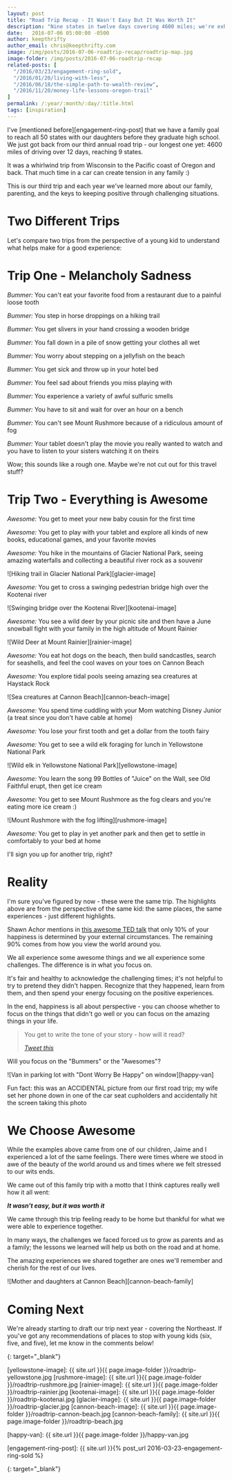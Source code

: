 ```yaml
---
layout: post
title: "Road Trip Recap - It Wasn't Easy But It Was Worth It"
description: "Nine states in twelve days covering 4600 miles; we're exhausted but man it was worth it"
date:   2016-07-06 05:00:00 -0500
author: keepthrifty
author_email: chris@keepthrifty.com
image: /img/posts/2016-07-06-roadtrip-recap/roadtrip-map.jpg
image-folder: /img/posts/2016-07-06-roadtrip-recap
related-posts: [
  "/2016/03/23/engagement-ring-sold",
  "/2016/01/20/living-with-less",
  "/2016/06/18/the-simple-path-to-wealth-review",
  "/2016/11/20/money-life-lessons-oregon-trail"
]
permalink: /:year/:month/:day/:title.html
tags: [inspiration]
---
```


I've [mentioned before][engagement-ring-post] that we have a family goal to reach all 50 states with our daughters before they graduate high school. We just got back from our third annual road trip - our longest one yet: 4600 miles of driving over 12 days, reaching 9 states.

It was a whirlwind trip from Wisconsin to the Pacific coast of Oregon and back. That much time in a car can create tension in any family :)

This is our third trip and each year we've learned more about our family, parenting, and the keys to keeping positive through challenging situations.

# Two Different Trips #

Let's compare two trips from the perspective of a young kid to understand what helps make for a good experience:

# Trip One - Melancholy Sadness #

_Bummer:_ You can't eat your favorite food from a restaurant due to a painful loose tooth

_Bummer:_ You step in horse droppings on a hiking trail

_Bummer:_ You get slivers in your hand crossing a wooden bridge

_Bummer:_ You fall down in a pile of snow getting your clothes all wet

_Bummer:_ You worry about stepping on a jellyfish on the beach

_Bummer:_ You get sick and throw up in your hotel bed

_Bummer:_ You feel sad about friends you miss playing with

_Bummer:_ You experience a variety of awful sulfuric smells

_Bummer:_ You have to sit and wait for over an hour on a bench

_Bummer:_ You can't see Mount Rushmore because of a ridiculous amount of fog

_Bummer:_ Your tablet doesn't play the movie you really wanted to watch and you have to listen to your sisters watching it on theirs

Wow; this sounds like a rough one. Maybe we're not cut out for this travel stuff?

# Trip Two - Everything is Awesome #

_Awesome:_ You get to meet your new baby cousin for the first time

_Awesome:_ You get to play with your tablet and explore all kinds of new books, educational games, and your favorite movies

_Awesome:_ You hike in the mountains of Glacier National Park, seeing amazing waterfalls and collecting a beautiful river rock as a souvenir

![Hiking trail in Glacier National Park][glacier-image]

_Awesome:_ You get to cross a swinging pedestrian bridge high over the Kootenai river

![Swinging bridge over the Kootenai River][kootenai-image]

_Awesome:_ You see a wild deer by your picnic site and then have a June snowball fight with your family in the high altitude of Mount Rainier

![Wild Deer at Mount Rainier][rainier-image]

_Awesome:_ You eat hot dogs on the beach, then build sandcastles, search for seashells, and feel the cool waves on your toes on Cannon Beach

_Awesome:_ You explore tidal pools seeing amazing sea creatures at Haystack Rock

![Sea creatures at Cannon Beach][cannon-beach-image]

_Awesome:_ You spend time cuddling with your Mom watching Disney Junior (a treat since you don't have cable at home)

_Awesome:_ You lose your first tooth and get a dollar from the tooth fairy

_Awesome:_ You get to see a wild elk foraging for lunch in Yellowstone National Park

![Wild elk in Yellowstone National Park][yellowstone-image]

_Awesome:_ You learn the song 99 Bottles of "Juice" on the Wall, see Old Faithful erupt, then get ice cream

_Awesome:_ You get to see Mount Rushmore as the fog clears and you're eating more ice cream :)

![Mount Rushmore with the fog lifting][rushmore-image]

_Awesome:_ You get to play in yet another park and then get to settle in comfortably to your bed at home

I'll sign you up for another trip, right?

# Reality #

I'm sure you've figured by now - these were the same trip. The highlights above are from the perspective of the same kid: the same places, the same experiences - just different highlights.

Shawn Achor mentions in [this awesome TED talk][shawn-achor-happiness-ted] that only 10% of your happiness is determined by your external circumstances. The remaining 90% comes from how you view the world around you.

We all experience some awesome things and we all experience some challenges. The difference is in what you focus on.

It's fair and healthy to acknowledge the challenging times; it's not helpful to try to pretend they didn't happen. Recognize that they happened, learn from them, and then spend your energy focusing on the positive experiences.

In the end, happiness is all about perspective - you can choose whether to focus on the things that didn't go well or you can focus on the amazing things in your life.

> You get to write the tone of your story - how will it read?
>
> _[Tweet this][tweet-quote]_

Will you focus on the "Bummers" or the "Awesomes"?

![Van in parking lot with "Dont Worry Be Happy" on window][happy-van]

<div class="image-caption">Fun fact: this was an ACCIDENTAL picture from our first road trip; my wife set her phone down in one of the car seat cupholders and accidentally hit the screen taking this photo</div>

# We Choose Awesome #

While the examples above came from one of our children, Jaime and I experienced a lot of the same feelings. There were times where we stood in awe of the beauty of the world around us and times where we felt stressed to our wits ends.

We came out of this family trip with a motto that I think captures really well how it all went:

___It wasn't easy, but it was worth it___

We came through this trip feeling ready to be home but thankful for what we were able to experience together.

In many ways, the challenges we faced forced us to grow as parents and as a family; the lessons we learned will help us both on the road and at home.

The amazing experiences we shared together are ones we'll remember and cherish for the rest of our lives.

![Mother and daughters at Cannon Beach][cannon-beach-family]

# Coming Next #

We're already starting to draft our trip next year - covering the Northeast. If you've got any recommendations of places to stop with young kids (six, five, and five), let me know in the comments below!


[tweet-quote]: https://twitter.com/intent/tweet?text=You%20get%20to%20write%20the%20tone%20of%20your%20story%20-%20how%20will%20it%20read%3F%20https%3A%2F%2Fwww.keepthrifty.com%2F2016%2F07%2F06%2Froadtrip-recap.html%20via%20%40keepthrifty&source=clicktotweet&related=clicktotweet
{: target="_blank"}

[yellowstone-image]: {{ site.url }}{{ page.image-folder }}/roadtrip-yellowstone.jpg
[rushmore-image]: {{ site.url }}{{ page.image-folder }}/roadtrip-rushmore.jpg
[rainier-image]: {{ site.url }}{{ page.image-folder }}/roadtrip-rainier.jpg
[kootenai-image]: {{ site.url }}{{ page.image-folder }}/roadtrip-kootenai.jpg
[glacier-image]: {{ site.url }}{{ page.image-folder }}/roadtrip-glacier.jpg
[cannon-beach-image]: {{ site.url }}{{ page.image-folder }}/roadtrip-cannon-beach.jpg
[cannon-beach-family]: {{ site.url }}{{ page.image-folder }}/roadtrip-beach.jpg

[happy-van]: {{ site.url }}{{ page.image-folder }}/happy-van.jpg

[engagement-ring-post]: {{ site.url }}{% post_url 2016-03-23-engagement-ring-sold %}

[shawn-achor-happiness-ted]: https://www.ted.com/talks/shawn_achor_the_happy_secret_to_better_work?language=en]
{: target="_blank"}
